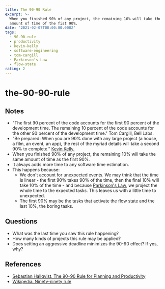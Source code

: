 ```yaml
---
title: The 90-90 Rule
excerpt: >-
  When you finished 90% of any project, the remaining 10% will take the same
  amount of time of the fist 90%.
date: '2021-02-07T00:00:00.000Z'
tags:
  - 90-90-rule
  - productivity
  - kevin-kelly
  - software-engineering
  - tom-cargill
  - Parkinson's Law
  - flow-state
rating: 2
---
```


# the-90-90-rule

## Notes

* "The first 90 percent of the code accounts for the first 90 percent of the development time. The remaining 10 percent of the code accounts for the other 90 percent of the development time." Tom Cargill, Bell Labs.
* "Be prepared: When you are 90% done with any large project \(a house, a film, an event, an app\), the rest of the myriad details will take a second 90% to complete." [Kevin Kelly.](https://kk.org/thetechnium/68-bits-of-unsolicited-advice/)
* When you finished 90% of any project, the remaining 10% will take the same amount of time as the first 90%.
* It always adds more time to any software time estimation.
* This happens because:
  * We don't account for unexpected events. We may think that the time is linear - the first 90% takes 90% of the time, then the final 10% will take 10% of the time - and because [Parkinson's Law](https://github.com/arantespp/arantespp.com/tree/b6972d031c3b14786c74e4cbe8941b4cc5f36c0f/zettelkasten/parkinsons-law/README.md), we project the whole time to the expected tasks. This leaves us with a little time to unexpected.
  * The first 90% may be the tasks that activate the [flow state](https://github.com/arantespp/arantespp.com/tree/b6972d031c3b14786c74e4cbe8941b4cc5f36c0f/zettelkasten/flow-state-psychology/README.md) and the last 10%, the boring tasks.

## Questions

* What was the last time you saw this rule happening?
* How many kinds of projects this rule may be applied?
* Does setting an aggressive deadline minimizes the 90-90 effect? If yes, why?

## References

* [Sebastian Hallqvist. The 90–90 Rule for Planning and Productivity](https://medium.com/the-post-grad-survival-guide/the-90-90-rule-for-productivity-and-planning-81357692bfc)
* [Wikipedia. Ninety-ninety rule](https://en.wikipedia.org/wiki/Ninety-ninety_rule)

